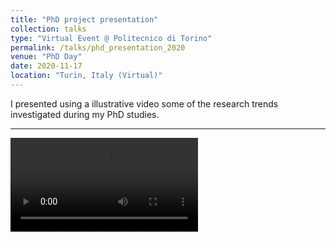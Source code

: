 ```yaml
---
title: "PhD project presentation"
collection: talks
type: "Virtual Event @ Politecnico di Torino"
permalink: /talks/phd_presentation_2020
venue: "PhD Day"
date: 2020-11-17
location: "Turin, Italy (Virtual)"
---
```


I presented using a illustrative video some of the research trends investigated during my PhD studies.

<hr>
<video src='https://www.youtube.com/watch?v=c3Urx4hTYSQ'>
